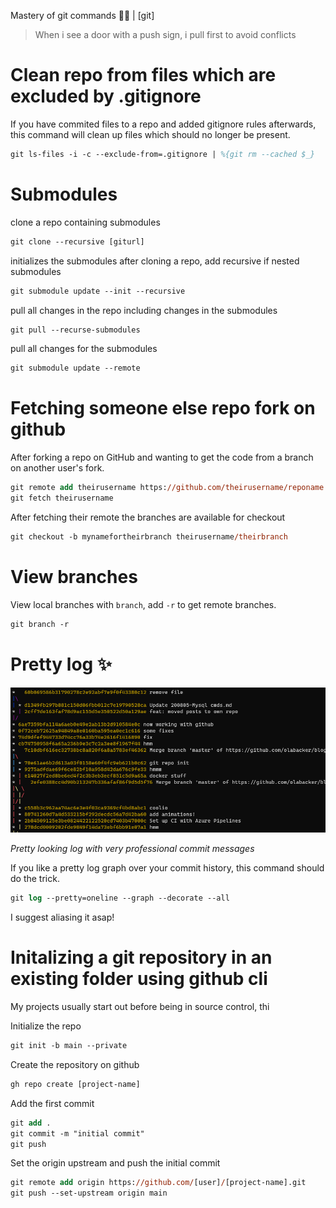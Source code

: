 Mastery of git commands 🧙‍♂️ | [git]

> When i see a door with a push sign, i pull first to avoid conflicts

# Clean repo from files which are excluded by .gitignore

If you have commited files to a repo and added gitignore rules afterwards, this command will clean up files which should no longer be present.

```ps
git ls-files -i -c --exclude-from=.gitignore | %{git rm --cached $_}
```

# Submodules

clone a repo containing submodules

```ps
git clone --recursive [giturl]
```

initializes the submodules after cloning a repo, add recursive if nested submodules
```ps
git submodule update --init --recursive
```


pull all changes in the repo including changes in the submodules
```ps
git pull --recurse-submodules
```

pull all changes for the submodules
```ps
git submodule update --remote
```

# Fetching someone else repo fork on github

 After forking a repo on GitHub and wanting to get the code from a branch on another user's fork. 

```ps
git remote add theirusername https://github.com/theirusername/reponame
git fetch theirusername
```

After fetching their remote the branches are available for checkout

```ps
git checkout -b mynamefortheirbranch theirusername/theirbranch
```


# View branches

View local branches with `branch`, add `-r` to get remote branches.

```ps
git branch -r
```


# Pretty log ✨

![alt text](images/gitlogs.png "Awesome log")

*Pretty looking log with very professional commit messages*

If you like a pretty log graph over your commit history, this command should do the trick.

```ps
git log --pretty=oneline --graph --decorate --all
```

I suggest aliasing it asap!

# Initalizing a git repository in an existing folder using github cli

My projects usually start out before being in source control, thi


Initialize the repo
```ps
git init -b main --private
```

Create the repository on github
```ps
gh repo create [project-name]
```

Add the first commit
```ps
git add . 
git commit -m "initial commit" 
git push
```

Set the origin upstream and push the initial commit
```ps
git remote add origin https://github.com/[user]/[project-name].git
git push --set-upstream origin main
```

